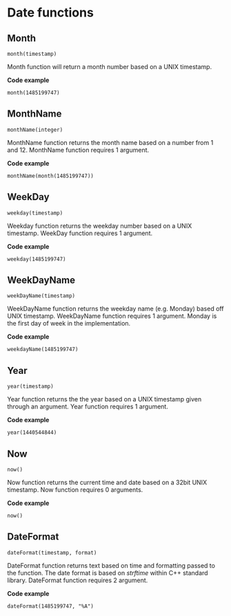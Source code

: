 # Date functions
## Month
`month(timestamp)`

Month function will return a month number based on a UNIX timestamp.

**Code example**
```
month(1485199747)
```

## MonthName
`monthName(integer)`

MonthName function returns the month name based on a number from 1 and 12.  MonthName function requires 1 argument.

**Code example**
```
monthName(month(1485199747))
```

## WeekDay
`weekday(timestamp)`

Weekday function returns the weekday number based on a UNIX timestamp.  WeekDay function requires 1 argument.

**Code example**
```
weekday(1485199747)
```

## WeekDayName
`weekDayName(timestamp)`

WeekDayName function returns the weekday name (e.g. Monday) based off UNIX timestamp. WeekDayName function requires 1 argument. Monday is the first day of week in the implementation.

**Code example**
```
weekdayName(1485199747)
```

## Year
`year(timestamp)`

Year function returns the the year based on a UNIX timestamp given through an argument. Year function requires 1 argument.

**Code example**
```
year(1440544844)
```

## Now
`now()`

Now function returns the current time and date based on a 32bit UNIX timestamp. Now function requires 0 arguments.

**Code example**
```
now()
```

## DateFormat
`dateFormat(timestamp, format)`

DateFormat function returns text based on time and formatting passed to the function. The date format is based on *strftime* within C++ standard library. DateFormat function requires 2 argument.

**Code example**
```
dateFormat(1485199747, "%A")
```
